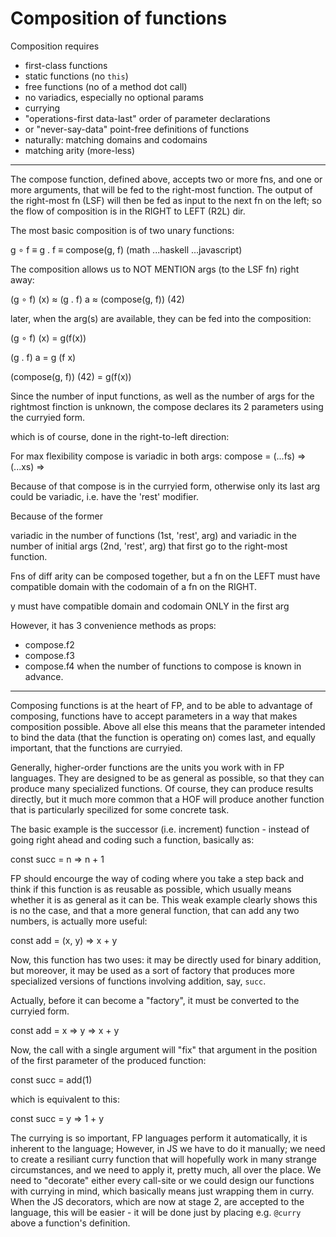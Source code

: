 # Composition of functions

Composition requires
- first-class functions
- static functions (no `this`)
- free functions (no of a method dot call)
- no variadics, especially no optional params
- currying
- "operations-first data-last" order of parameter declarations
- or "never-say-data" point-free definitions of functions
- naturally: matching domains and codomains
- matching arity (more-less)


---

The compose function, defined above, accepts two or more fns,
and one or more arguments, that will be fed to the right-most function.
The output of the right-most fn (LSF) will then be fed as input to the next
fn on the left; so the flow of composition is in the RIGHT to LEFT (R2L) dir.

The most basic composition is of two unary functions:

g ∘ f  ≡ g . f  ≡ compose(g, f)
(math ...haskell ...javascript)

The composition allows us to NOT MENTION args (to the LSF fn) right away:

(g ∘ f) (x)  ≈  (g . f) a  ≈  (compose(g, f)) (42)

later, when the arg(s) are available, they can be fed into the composition:

(g ∘ f) (x) = g(f(x))

(g . f) a = g (f x)

(compose(g, f)) (42) = g(f(x))




Since the number of input functions, as well as the number of args for the rightmost finction is unknown, the compose declares its 2 parameters using the curryied form.

which is
of course, done in the right-to-left direction:



For max flexibility compose is variadic in both args:
    compose = (...fs) => (...xs) =>

Because of that compose is in the curryied form, otherwise only its last
arg could be variadic, i.e. have the 'rest' modifier.


Because of the former

variadic in the number of functions (1st, 'rest', arg)
and
variadic in the number of initial args (2nd, 'rest', arg)
that first go to the right-most function.

Fns of diff arity can be composed together,
but a fn on the LEFT
must have compatible domain
with the codomain of
a fn on the RIGHT.

y must have compatible domain and codomain
ONLY in the first arg

However, it has 3 convenience methods as props:
- compose.f2
- compose.f3
- compose.f4
when the number of functions to compose is known in advance.


---

Composing functions is at the heart of FP, and to be able to advantage of composing, functions have to accept parameters in a way that makes composition possible. Above all else this means that the parameter intended to bind the data (that the function is operating on) comes last, and equally important, that the functions are curryied.

Generally, higher-order functions are the units you work with in FP languages. They are designed to be as general as possible, so that they can produce many specialized functions. Of course, they can produce results directly, but it much more common that a HOF will produce another function that is particularly specilized for some concrete task. 

The basic example is the successor (i.e. increment) function - instead of going right ahead and coding such a function, basically as:

const succ = n => n + 1

FP should encourge the way of coding where you take a step back and think if this function is as reusable as possible, which usually means whether it is as general as it can be. This weak example clearly shows this is no the case, and that a more general function, that can add any two numbers, is actually more useful:

const add = (x, y) => x + y

Now, this function has two uses: it may be directly used for binary addition, but moreover, it may be used as a sort of factory that produces more specialized versions of functions involving addition, say, `succ`.

Actually, before it can become a "factory", it must be converted to the curryied form.

const add = x => y => x + y

Now, the call with a single argument will "fix" that argument in the position of the first parameter of the produced function:

const succ = add(1)

which is equivalent to this:

const succ = y => 1 + y

The currying is so important, FP languages perform it automatically, it is inherent to the language; However, in JS we have to do it manually; we need to create a resiliant curry function that will hopefully work in many strange circumstances, and we need to apply it, pretty much, all over the place. We need to "decorate" either every call-site or we could design our functions with currying in mind, which basically means just wrapping them in curry. When the JS decorators, which are now at stage 2, are accepted to the language, this will be easier - it will be done just by placing e.g. `@curry` above a function's definition.
